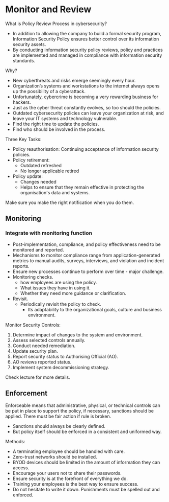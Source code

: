 # Monitor and Review

What is Policy Review Process in cybersecurity?

* In addition to allowing the company to build a formal security program, Information Security Policy ensures better control over its information security assets.
* By conducting information security policy reviews, policy and practices are implemented and managed in compliance with information security standards.

Why?

* New cyberthreats and risks emerge seemingly every hour.
* Organization’s systems and workstations to the internet always opens up the possibility of a cyberattack.
* Unfortunately, cybercrime is becoming a very rewarding business for hackers.
* Just as the cyber threat constantly evolves, so too should the policies.
* Outdated cybersecurity policies can leave your organization at risk, and leave your IT systems and technology vulnerable.
* Find the right time to update the policies.
* Find who should be involved in the process.

Three Key Tasks:

* Policy reauthorisation: Continuing acceptance of information security policies.
* Policy retirement:
    * Outdated refreshed
    * No longer applicable retired
* Policy update:
    * Changes needed
    * Helps to ensure that they remain effective in protecting the organisation's data and systems.

Make sure you make the right notification when you do them.

## Monitoring

### Integrate with monitoring function

* Post-implementation, compliance, and policy effectiveness need to be monitored and reported.
* Mechanisms to monitor compliance range from application-generated metrics to manual audits, surveys, interviews, and violation and incident reports.
* Ensure new processes continue to perform over time - major challenge.
* Monitoring checks.
    * how employees are using the policy.
    * What issues they have in using it.
    * Whether they need more guidance or clarification.
* Revisit.
    * Periodically revisit the policy to check.
        * Its adaptability to the organizational goals, culture and business environment.

Monitor Security Controls:
1. Determine impact of changes to the system and environment.
2. Assess selected controls annually.
3. Conduct needed remediation.
4. Update security plan.
5. Report security status to Authorising Official (AO).
6. AO reviews reported status.
7. Implement system decommissioning strategy.

Check lecture for more details.

## Enforcement

Enforceable means that administrative, physical, or technical controls can be put in place to support the policy, if necessary, sanctions should be applied. There must be fair action if rule is broken.
* Sanctions should always be clearly defined.
* But policy itself should be enforced in a consistent and uniformed way.

Methods:
* A terminating employee should be handled with care.
* Zero-trust networks should be installed.
* BYOD devices should be limited in the amount of information they can access.
* Encourage your users not to share their passwords.
* Ensure security is at the forefront of everything we do.
* Training your employees is the best way to ensure success.
* Do not hesitate to write it down. Punishments must be spelled out and enforced.
